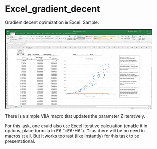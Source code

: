 # Excel_gradient_decent
Gradient decent optimization in Excel. Sample.

![Excel gradient decent](Excel-gradient-decent-min.gif)

There is a simple VBA macro that updates the parameter Z iteratively.

For this task, one could also use Excel iterative calculation (enable it in options, place formula in E6 "=E6-H6"). Thus there will be no need in macros at all. But it works too fast (like instantly) for this task to be presentational.
